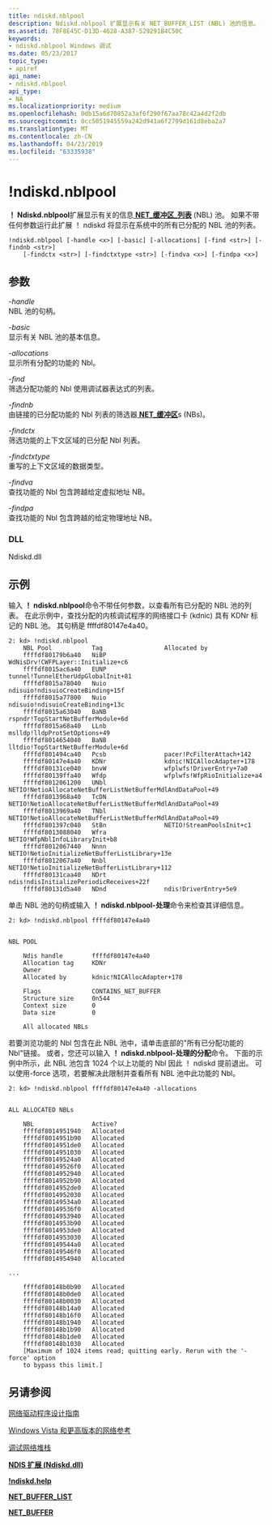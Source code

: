 ```yaml
---
title: ndiskd.nblpool
description: Ndiskd.nblpool 扩展显示有关 NET_BUFFER_LIST (NBL) 池的信息。 如果不带任何参数运行此扩展，ndiskd 将显示在系统中的所有已分配的 NBL 池的列表。
ms.assetid: 78F8E45C-D13D-4628-A387-529291B4C50C
keywords:
- ndiskd.nblpool Windows 调试
ms.date: 05/23/2017
topic_type:
- apiref
api_name:
- ndiskd.nblpool
api_type:
- NA
ms.localizationpriority: medium
ms.openlocfilehash: 0db15a6d70852a3af6f290f67aa78c42a4d2f2db
ms.sourcegitcommit: 0cc5051945559a242d941a6f2799d161d8eba2a7
ms.translationtype: MT
ms.contentlocale: zh-CN
ms.lasthandoff: 04/23/2019
ms.locfileid: "63335938"
---
```

# <a name="ndiskdnblpool"></a>!ndiskd.nblpool


**！ Ndiskd.nblpool**扩展显示有关的信息[ **NET\_缓冲区\_列表**](https://msdn.microsoft.com/windows/hardware/drivers/network/net-buffer-list-structure) (NBL) 池。 如果不带任何参数运行此扩展 ！ ndiskd 将显示在系统中的所有已分配的 NBL 池的列表。

```console
!ndiskd.nblpool [-handle <x>] [-basic] [-allocations] [-find <str>] [-findnb <str>] 
    [-findctx <str>] [-findctxtype <str>] [-findva <x>] [-findpa <x>]
```

## <a name="span-idparametersspanspan-idparametersspanspan-idparametersspanparameters"></a><span id="Parameters"></span><span id="parameters"></span><span id="PARAMETERS"></span>参数


<span id="_______-handle______"></span><span id="_______-HANDLE______"></span> *-handle*   
NBL 池的句柄。

<span id="_______-basic______"></span><span id="_______-BASIC______"></span> *-basic*   
显示有关 NBL 池的基本信息。

<span id="_______-allocations______"></span><span id="_______-ALLOCATIONS______"></span> *-allocations*   
显示所有分配的功能的 Nbl。

<span id="_______-find______"></span><span id="_______-FIND______"></span> *-find*   
筛选分配功能的 Nbl 使用调试器表达式的列表。

<span id="_______-findnb______"></span><span id="_______-FINDNB______"></span> *-findnb*   
由链接的已分配功能的 Nbl 列表的筛选器[ **NET\_缓冲区**](https://msdn.microsoft.com/windows/hardware/drivers/network/net-buffer-structure)s (NBs)。

<span id="_______-findctx______"></span><span id="_______-FINDCTX______"></span> *-findctx*   
筛选功能的上下文区域的已分配 Nbl 列表。

<span id="_______-findctxtype______"></span><span id="_______-FINDCTXTYPE______"></span> *-findctxtype*   
重写的上下文区域的数据类型。

<span id="_______-findva______"></span><span id="_______-FINDVA______"></span> *-findva*   
查找功能的 Nbl 包含跨越给定虚拟地址 NB。

<span id="_______-findpa______"></span><span id="_______-FINDPA______"></span> *-findpa*   
查找功能的 Nbl 包含跨越的给定物理地址 NB。

### <a name="span-iddllspanspan-iddllspandll"></a><span id="DLL"></span><span id="dll"></span>DLL

Ndiskd.dll

<a name="examples"></a>示例
--------

输入 **！ ndiskd.nblpool**命令不带任何参数，以查看所有已分配的 NBL 池的列表。 在此示例中，查找分配的内核调试程序的网络接口卡 (kdnic) 具有 KDNr 标记的 NBL 池。 其句柄是 ffffdf80147e4a40。

```console
2: kd> !ndiskd.nblpool
    NBL Pool           Tag                 Allocated by                         
    ffffdf80179b6a40   NiBP                WdNisDrv!CWFPLayer::Initialize+c6
    ffffdf8015ac6a40   EUNP                tunnel!TunnelEtherUdpGlobalInit+81
    ffffdf8015a78040   Nuio                ndisuio!ndisuioCreateBinding+15f
    ffffdf8015a77800   Nuio                ndisuio!ndisuioCreateBinding+13c
    ffffdf8015a63040   BaNB                rspndr!TopStartNetBufferModule+6d
    ffffdf8015a68a40   LLnb                mslldp!lldpProtSetOptions+49
    ffffdf8014654040   BaNB                lltdio!TopStartNetBufferModule+6d
    ffffdf801494ca40   Pcsb                pacer!PcFilterAttach+142
    ffffdf80147e4a40   KDNr                kdnic!NICAllocAdapter+178
    ffffdf80131ce040   bnvW                wfplwfs!DriverEntry+7a0
    ffffdf80139ffa40   Wfdp                wfplwfs!WfpRioInitialize+a4
    ffffdf8012061200   UNbl                NETIO!NetioAllocateNetBufferListNetBufferMdlAndDataPool+49
    ffffdf8013968a40   TcDN                NETIO!NetioAllocateNetBufferListNetBufferMdlAndDataPool+49
    ffffdf8013969a40   TNbl                NETIO!NetioAllocateNetBufferListNetBufferMdlAndDataPool+49
    ffffdf801397c040   StBn                NETIO!StreamPoolsInit+c1
    ffffdf8013088040   Wfra                NETIO!WfpNblInfoLibraryInit+b8
    ffffdf8012067440   Nnnn                NETIO!NetioInitializeNetBufferListLibrary+13e
    ffffdf8012067a40   Nnbl                NETIO!NetioInitializeNetBufferListLibrary+112
    ffffdf80131caa40   NDrt                ndis!ndisInitializePeriodicReceives+22f
    ffffdf80131d5a40   NDnd                ndis!DriverEntry+5e9
```

单击 NBL 池的句柄或输入 **！ ndiskd.nblpool-处理**命令来检查其详细信息。

```console
2: kd> !ndiskd.nblpool ffffdf80147e4a40


NBL POOL

    Ndis handle        ffffdf80147e4a40
    Allocation tag     KDNr
    Owner
    Allocated by       kdnic!NICAllocAdapter+178

    Flags              CONTAINS_NET_BUFFER
    Structure size     0n544
    Context size       0
    Data size          0

    All allocated NBLs
```

若要浏览功能的 Nbl 包含在此 NBL 池中，请单击底部的"所有已分配功能的 Nbl"链接。 或者，您还可以输入 **！ ndiskd.nblpool-处理的分配**命令。 下面的示例中所示，此 NBL 池包含 1024 个以上功能的 Nbl 因此 ！ ndiskd 提前退出。 可以使用-force 选项，若要解决此限制并查看所有 NBL 池中此功能的 Nbl。

```console
2: kd> !ndiskd.nblpool ffffdf80147e4a40 -allocations


ALL ALLOCATED NBLs

    NBL                Active?                                                  
    ffffdf8014951940   Allocated
    ffffdf8014951b90   Allocated
    ffffdf8014951de0   Allocated
    ffffdf8014951030   Allocated
    ffffdf80149524a0   Allocated
    ffffdf80149526f0   Allocated
    ffffdf8014952940   Allocated
    ffffdf8014952b90   Allocated
    ffffdf8014952de0   Allocated
    ffffdf8014952030   Allocated
    ffffdf80149534a0   Allocated
    ffffdf80149536f0   Allocated
    ffffdf8014953940   Allocated
    ffffdf8014953b90   Allocated
    ffffdf8014953de0   Allocated
    ffffdf8014953030   Allocated
    ffffdf80149544a0   Allocated
    ffffdf80149546f0   Allocated
    ffffdf8014954940   Allocated

...

    ffffdf80148b0b90   Allocated
    ffffdf80148b0de0   Allocated
    ffffdf80148b0030   Allocated
    ffffdf80148b14a0   Allocated
    ffffdf80148b16f0   Allocated
    ffffdf80148b1940   Allocated
    ffffdf80148b1b90   Allocated
    ffffdf80148b1de0   Allocated
    ffffdf80148b1030   Allocated
    [Maximum of 1024 items read; quitting early. Rerun with the '-force' option
    to bypass this limit.]
```

## <a name="span-idseealsospansee-also"></a><span id="see_also"></span>另请参阅


[网络驱动程序设计指南](https://msdn.microsoft.com/windows/hardware/drivers/network/index)

[Windows Vista 和更高版本的网络参考](https://msdn.microsoft.com/library/windows/hardware/ff571081)

[调试网络堆栈](https://go.microsoft.com/fwlink/p/?linkid=845311)

[**NDIS 扩展 (Ndiskd.dll)**](ndis-extensions--ndiskd-dll-.md)

[**!ndiskd.help**](-ndiskd-help.md)

[**NET\_BUFFER\_LIST**](https://msdn.microsoft.com/windows/hardware/drivers/network/net-buffer-list-structure)

[**NET\_BUFFER**](https://msdn.microsoft.com/windows/hardware/drivers/network/net-buffer-structure)

 

 






